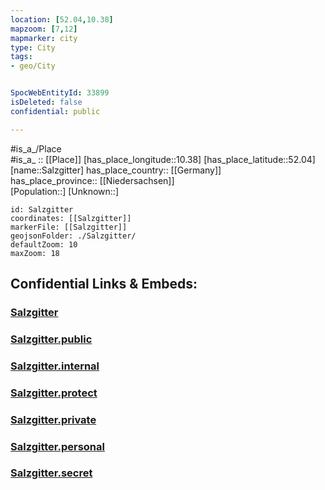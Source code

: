 ```yaml
---
location: [52.04,10.38] 
mapzoom: [7,12] 
mapmarker: city 
type: City
tags:
- geo/City


SpocWebEntityId: 33899
isDeleted: false
confidential: public

---
```

#is_a_/Place  
#is_a_ :: [[Place]] 
[has_place_longitude::10.38] 
[has_place_latitude::52.04] 
[name::Salzgitter] 
has_place_country:: [[Germany]]  
has_place_province:: [[Niedersachsen]]  
[Population::] 
[Unknown::] 


```leaflet
id: Salzgitter
coordinates: [[Salzgitter]] 
markerFile: [[Salzgitter]] 
geojsonFolder: ./Salzgitter/
defaultZoom: 10 
maxZoom: 18
```


## Confidential Links & Embeds: 

### [Salzgitter](/_Standards/Earth/Continent/Europe/Europe~Central/Germany/Germany~West/Niedersachsen/counties~Niedersachsen/Salzgitter.md) 

### [Salzgitter.public](/_public/Earth/Continent/Europe/Europe~Central/Germany/Germany~West/Niedersachsen/counties~Niedersachsen/Salzgitter.public.md) 

### [Salzgitter.internal](/_internal/Earth/Continent/Europe/Europe~Central/Germany/Germany~West/Niedersachsen/counties~Niedersachsen/Salzgitter.internal.md) 

### [Salzgitter.protect](/_protect/Earth/Continent/Europe/Europe~Central/Germany/Germany~West/Niedersachsen/counties~Niedersachsen/Salzgitter.protect.md) 

### [Salzgitter.private](/_private/Earth/Continent/Europe/Europe~Central/Germany/Germany~West/Niedersachsen/counties~Niedersachsen/Salzgitter.private.md) 

### [Salzgitter.personal](/_personal/Earth/Continent/Europe/Europe~Central/Germany/Germany~West/Niedersachsen/counties~Niedersachsen/Salzgitter.personal.md) 

### [Salzgitter.secret](/_secret/Earth/Continent/Europe/Europe~Central/Germany/Germany~West/Niedersachsen/counties~Niedersachsen/Salzgitter.secret.md)

